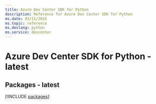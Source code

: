 ```yaml
---
title: Azure Dev Center SDK for Python
description: Reference for Azure Dev Center SDK for Python
ms.date: 03/11/2025
ms.topic: reference
ms.devlang: python
ms.service: devcenter
---
```

# Azure Dev Center SDK for Python - latest
## Packages - latest
[!INCLUDE [packages](dev-center-index.md)]